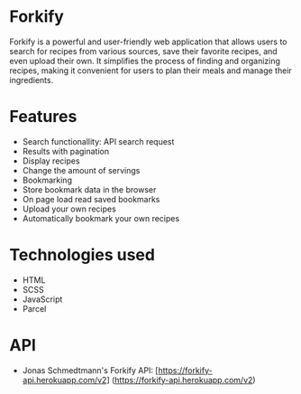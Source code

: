 # Forkify
  Forkify is a powerful and user-friendly web application that allows users to search for recipes from various sources, save their favorite recipes, and even upload their own. It simplifies the process of finding     and organizing recipes, making it convenient for users to plan their meals and manage their ingredients.
  
# Features
- Search functionallity: API search request
- Results with pagination
- Display recipes
- Change the amount of servings
- Bookmarking
- Store bookmark data in the browser
- On page load read saved bookmarks
- Upload your own recipes
- Automatically bookmark your own recipes

# Technologies used
  - HTML
  - SCSS
  - JavaScript
  - Parcel

# API
  - Jonas Schmedtmann's Forkify API: [https://forkify-api.herokuapp.com/v2] (https://forkify-api.herokuapp.com/v2)
